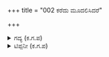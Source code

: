 +++
title = "002 ಕರೆದು ಮೂದಲಿಸಿದರೆ"

+++

<details><summary>ಗದ್ಯ (ಕ.ಗ.ಪ) </summary>

2. ಜಿಂಕೆಯ ಮರಿಗಳು  ಕರೆದು ಮೂದಲಿಸಿದರೆ ಮದಿಸಿದ ಆನೆ ಕೋಪಗೊಳ್ಳುತ್ತದೆಯೆ? ಕರೂಷ ದೇಶದ ಕೊಬ್ಬಿನ ಜನರು ತನ್ನ ಹಿಂದೆ ಬಿದ್ದರೆ ಭೀಮನು ಹಿಂದಕ್ಕೆ ತಿರುಗಬಲ್ಲನೆ? ಅವರು ಶತ್ರುಗಳ ಸೈನ್ಯವು ಬೆದರುವಂತೆ ಅಬ್ಬರಿಸಿ ಕವಿದರು, ಇದಿರು ಸೈನ್ಯದವರು ಬೆದರುವಂತೆ ಹತ್ತು ಸಾವಿರ ಕುದುರೆಗಳು ವೇಗವಾಗಿ ರಣರಂಗಕ್ಕೆ ಬಂದವು .
</details>

<details><summary>ಟಿಪ್ಪನೀ (ಕ.ಗ.ಪ) </summary>

ಕರೂಷ ದೇಶ -: ನೋಡಿ ಸಂಸ್ಕೃತ ಕನ್ನಡ ಪದಕೋಶ ನಿಘಂಟು (3-2) ಸಂ. 2. 613  
ಕರೂಷ ದೇಶ ಇಂದ್ರನು ವೃತವಧೆಯನ್ನು ಮಾಡಿದಾಗ ಬ್ರಹ್ಮ ಹತ್ಯೆಯು ಅವನ ದೇಹವನ್ನು ಪ್ರವೇಶಿಸಲು ಋಷಿಗಳೆಲ್ಲರೂ ಆ ಪಾತಕವನ್ನು ದೇಹದಿಂದ ಹೊರಕ್ಕೆ ತಳ್ಳಿದರು. ಆ ಪಾತಕವು ಬಿದ್ದ ದೇಶಕ್ಕೆ 'ಕರೂಷ' ವೆಂದು ಹೆಸರಾಯಿತು. ರಾಮಾಯಣ - ಈ ಪ್ರದೇಶವು ಈಗಿನ ಬಿಹಾರ ಸಂಸ್ಥಾನಕ್ಕೆ ಸೇರಿದೆ.
</details>
